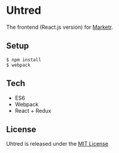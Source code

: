 Uhtred
======================

The frontend (React.js version) for [Marketr](https://sonataxa.tech).

Setup
--------
	$ npm install
	$ webpack

Tech
--------
  * ES6
  * Webpack
  * React + Redux

License
------------
Uhtred is released under the [MIT License](https://opensource.org/licenses/MIT)
